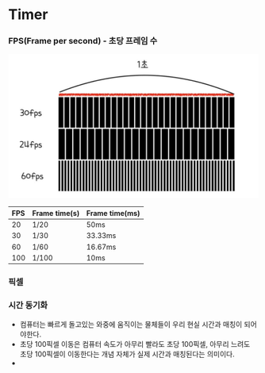 # Timer

### FPS(Frame per second) - 초당 프레임 수
![img](IMG/FPS.png)

| FPS | Frame time(s) | Frame time(ms) |
|:---|:---|:---|
|20|1/20|50ms|
|30|1/30|33.33ms|
|60|1/60|16.67ms|
|100|1/100|10ms|

### 픽셀

### 시간 동기화
- 컴퓨터는 빠르게 돌고있는 와중에 움직이는 물체들이 우리 현실 시간과 매칭이 되어야한다.
- 초당 100픽셀 이동은 컴퓨터 속도가 아무리 빨라도 초당 100픽셀, 아무리 느려도 초당 100픽셀이 이동한다는 개념 자체가 실제 시간과 매칭된다는 의미이다.
- 
